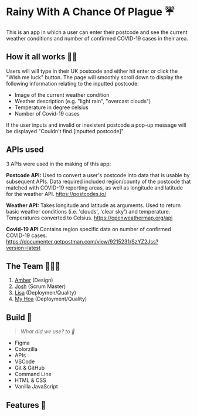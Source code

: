# Rainy With A Chance Of Plague ☔

This is an app in which a user can enter their postcode and see the current weather conditions and number of confirmed COVID-19 cases in their area.

## How it all works 🧚‍♀️
Users will will type in their UK postcode and either hit enter or click the "Wish me luck" button. The page will smoothly scroll down to display the following information relating to the inputted postcode:

- Image of the current weather condition
- Weather description (e.g. "light rain", "overcast clouds")
- Temperature in degree celsius
- Number of Covid-19 cases

If the user inputs and invalid or inexistent postcode a pop-up message will be displayed "Couldn't find [inputted postcode]"

## APIs used

3 APIs were used in the making of this app:

**Postcode API:**
Used to convert a user's postcode into data that is usable by subsequent APIs.
Data required included region/county of the postcode that matched with COVID-19 reporting areas, as well as longitude and latitude for the weather API.
https://postcodes.io/

**Weather API:**
Takes longitude and latitude as arguments. Used to return basic weather conditions (i.e. 'clouds', 'clear sky') and temperature. Temperatures converted to Celsius.
https://openweathermap.org/api

**Covid-19 API**
Contains region specific data on number of confirmed COVID-19 cases. 
https://documenter.getpostman.com/view/9215231/SzYZ2Jss?version=latest

## The Team 🧠🧠🧠

1. [Amber](https://github.com/amberrignell) (Design)
2. [Josh](https://github.com/jhart5) (Scrum Master)
3. [Lisa](https://github.com/LiCern) (Deploymen/Quality)
4. [My Hoa](https://github.com/mhtien) (Deployment/Quality)


## Build :hammer:

> *What did we use? to :wrench:*

- Figma
- Colorzilla 
- APIs 
- VSCode
- Git & GitHub
- Command Line
- HTML & CSS
- Vanilla JavaScript

## Features 🔎


